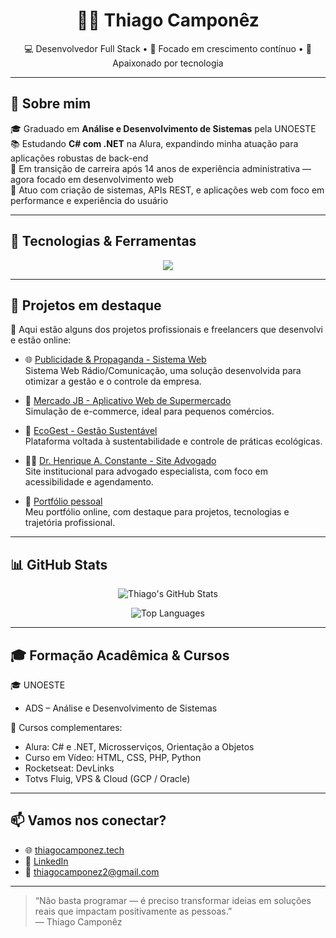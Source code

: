 <h1 align="center">👨‍💻 Thiago Camponêz</h1>

<p align="center">
  💻 Desenvolvedor Full Stack • 🎯 Focado em crescimento contínuo • 🚀 Apaixonado por tecnologia
</p>

---

## 🧾 Sobre mim

🎓 Graduado em **Análise e Desenvolvimento de Sistemas** pela UNOESTE  
📚 Estudando **C# com .NET** na Alura, expandindo minha atuação para aplicações robustas de back-end  
🌱 Em transição de carreira após 14 anos de experiência administrativa — agora focado em desenvolvimento web  
📌 Atuo com criação de sistemas, APIs REST, e aplicações web com foco em performance e experiência do usuário  

---

## 🧰 Tecnologias & Ferramentas

<div align="center">

<img src="https://skillicons.dev/icons?i=html,css,js,react,nodejs,php,python,cs,dotnet,mysql,git,github" />

</div>

---

## 🚀 Projetos em destaque

🔗 Aqui estão alguns dos projetos profissionais e freelancers que desenvolvi e estão online:

- 🌐 [Publicidade & Propaganda - Sistema Web](https://publicidadepropaganda.thiagocamponez.site/)  
  Sistema Web Rádio/Comunicação, uma solução desenvolvida para otimizar a gestão e o controle da empresa.

- 🛒 [Mercado JB - Aplicativo Web de Supermercado](https://mercadojb.netlify.app/)  
  Simulação de e-commerce, ideal para pequenos comércios.

- 🌱 [EcoGest - Gestão Sustentável](https://ecogest.site/)  
  Plataforma voltada à sustentabilidade e controle de práticas ecológicas.

- 👨‍⚕️ [Dr. Henrique A. Constante - Site Advogado](https://drhenriqueaconstante.com.br/)  
  Site institucional para advogado especialista, com foco em acessibilidade e agendamento.

- 💼 [Portfólio pessoal](https://thiagocamponez.tech/)  
  Meu portfólio online, com destaque para projetos, tecnologias e trajetória profissional.

---

## 📊 GitHub Stats

<div align="center">

![Thiago's GitHub Stats](https://github-readme-stats.vercel.app/api?username=ThiagoCamponez&show_icons=true&theme=tokyonight&hide_title=true&include_all_commits=true&count_private=true)

![Top Languages](https://github-readme-stats.vercel.app/api/top-langs/?username=ThiagoCamponez&layout=compact&theme=tokyonight)

</div>

---

## 🎓 Formação Acadêmica & Cursos

🎓 UNOESTE  
- ADS – Análise e Desenvolvimento de Sistemas  

📘 Cursos complementares:
- Alura: C# e .NET, Microsserviços, Orientação a Objetos  
- Curso em Vídeo: HTML, CSS, PHP, Python  
- Rocketseat: DevLinks  
- Totvs Fluig, VPS & Cloud (GCP / Oracle)

---

## 📫 Vamos nos conectar?

- 🌐 [thiagocamponez.tech](https://thiagocamponez.tech)  
- 💼 [LinkedIn](https://www.linkedin.com/in/thiago-camponez-ti/)  
- 📧 thiagocamponez2@gmail.com  

---

> “Não basta programar — é preciso transformar ideias em soluções reais que impactam positivamente as pessoas.”  
> — Thiago Camponêz

